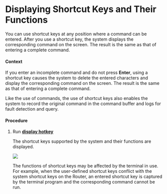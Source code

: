 Displaying Shortcut Keys and Their Functions
============================================

You can use shortcut keys at any position where a command can be entered. After you use a shortcut key, the system displays the corresponding command on the screen. The result is the same as that of entering a complete command.

#### Context

If you enter an incomplete command and do not press **Enter**, using a shortcut key causes the system to delete the entered characters and display the corresponding command on the screen. The result is the same as that of entering a complete command.

Like the use of commands, the use of shortcut keys also enables the system to record the original command in the command buffer and logs for fault detection and query.


#### Procedure

1. Run [**display hotkey**](cmdqueryname=display+hotkey)
   
   
   
   The shortcut keys supported by the system and their functions are displayed.
   
   
   
   ![](../../../../public_sys-resources/note_3.0-en-us.png) 
   
   The functions of shortcut keys may be affected by the terminal in use. For example, when the user-defined shortcut keys conflict with the system shortcut keys on the Router, an entered shortcut key is captured by the terminal program and the corresponding command cannot be run.